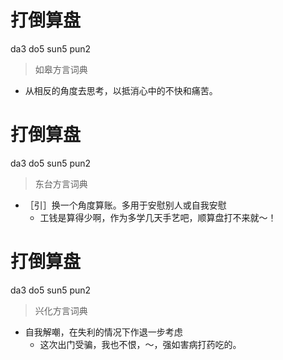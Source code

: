 # 打倒算盘
da3 do5 sun5 pun2
> 如皋方言词典
- 从相反的角度去思考，以抵消心中的不快和痛苦。

# 打倒算盘
da3 do5 sun5 pun2
> 东台方言词典
- ［引］换一个角度算账。多用于安慰别人或自我安慰
  - 工钱是算得少啊，作为多学几天手艺吧，顺算盘打不来就～！

# 打倒算盘
da3 do5 sun5 pun2
> 兴化方言词典
- 自我解嘲，在失利的情况下作退一步考虑
  - 这次出门受骗，我也不恨，～，强如害病打药吃的。
